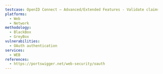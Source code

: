 ```yaml
---
testcase: OpenID Connect – Advanced/Extended Features - Validate claims in ID tokens for integrity and correctness, and that tokens are only accepted if signed by the true provider. Web (HTTP/HTTPS) service
platforms: 
  - Web
  - Network
methodology: 
  - BlackBox
  - GreyBox
vulnerabilities:
  - OAuth authentication
services:
  - WEB
references:
  - https://portswigger.net/web-security/oauth
---
```

